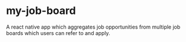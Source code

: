# my-job-board
A react native app which aggregates job opportunities from multiple job boards which users can refer to and apply.
